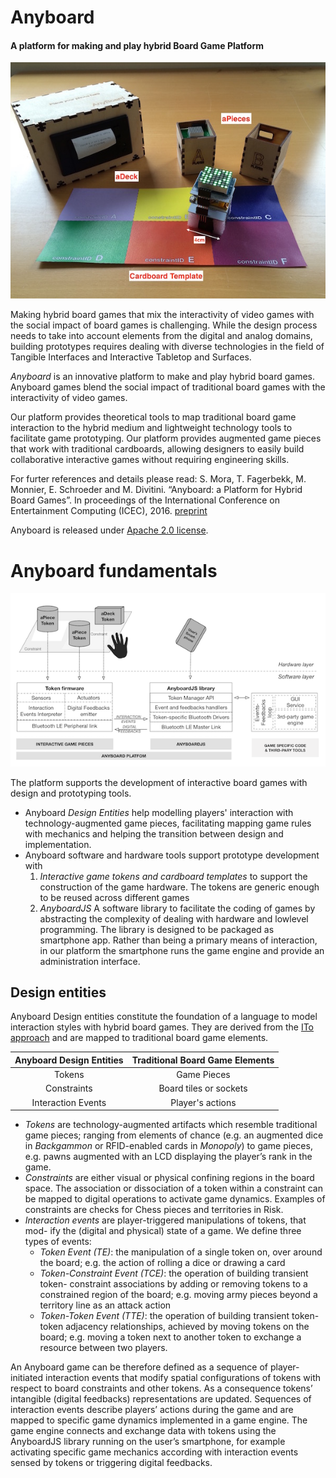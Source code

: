# Anyboard 
#### A platform for making and play hybrid Board Game Platform

![Platform photo](imgs/anyboard.jpg)

Making hybrid board games that mix the interactivity of video games with the social impact of board games is challenging. While the design process needs to take into account elements from the digital and analog domains, building prototypes requires dealing with diverse technologies in the field of Tangible Interfaces and Interactive Tabletop and Surfaces. 

*Anyboard* is an innovative platform to make and play hybrid board games. Anyboard games blend the social impact of traditional board games with the interactivity of video games. 

Our platform provides theoretical tools to map traditional board game interaction to the hybrid medium and lightweight technology tools to facilitate game prototyping. Our platform provides augmented game pieces that work with traditional cardboards, allowing designers to easily build collaborative interactive games without requiring engineering skills.

For furter references and details please read:
S. Mora, T. Fagerbekk, M. Monnier, E. Schroeder and M. Divitini. “Anyboard: a Platform for Hybrid Board Games”. In proceedings of the International Conference on Entertainment Computing (ICEC), 2016. [preprint](https://dl.dropboxusercontent.com/u/4495822/Papers/Papers/Anyboard_ICEC_preprint.pdf)

Anyboard is released under [Apache 2.0 license](https://tldrlegal.com/license/apache-license-2.0-(apache-2.0)).

# Anyboard fundamentals

![Platform photo](imgs/architecture.png)

The platform supports the development of interactive board games with design and prototyping tools. 

- Anyboard *Design Entities* help modelling players' interaction with technology-augmented game pieces, facilitating mapping game rules with mechanics and helping the transition between design and implementation. 
- Anyboard software and hardware tools support prototype development with 
  1. *Interactive game tokens and cardboard templates* to support the construction of the game hardware. The tokens are generic enough to be reused across different games
  2. *AnyboardJS* A software library to facilitate the coding of games by abstracting the complexity of dealing with hardware and lowlevel programming. The library is designed to be packaged as smartphone app. Rather than being a primary means of interaction, in our platform the smartphone runs the game engine and provide an administration interface. 
  
 ## Design entities
  
Anyboard Design entities constitute the foundation of a language to model interaction styles with hybrid board games. They are derived from the [ITo approach](http://link.springer.com/chapter/10.1007/978-3-319-26005-1_10) and are mapped to traditional board game elements.

| Anyboard Design Entities | Traditional Board Game Elements |
|:------------------------:|:-------------------------------:|
| Tokens | Game Pieces |
| Constraints | Board tiles or sockets |
| Interaction Events | Player's actions |

- *Tokens* are technology-augmented artifacts which resemble traditional game pieces; ranging from elements of chance (e.g. an augmented dice in *Backgammon* or RFID-enabled cards in *Monopoly*) to game pieces, e.g. pawns augmented with an LCD displaying the player’s rank in the game.
- *Constraints* are either visual or physical confining regions in the board space. The association or dissociation of a token within a constraint can be mapped to digital operations to activate game dynamics. Examples of constraints are checks for Chess pieces and territories in Risk.
- *Interaction events* are player-triggered manipulations of tokens, that mod- ify the (digital and physical) state of a game. We define three types of events:
  * *Token Event (TE)*: the manipulation of a single token on, over around the board; e.g. the action of rolling a dice or drawing a card
  * *Token-Constraint Event (TCE)*: the operation of building transient token- constraint associations by adding or removing tokens to a constrained region of the board; e.g. moving army pieces beyond a territory line as an attack action
  * *Token-Token Event (TTE)*: the operation of building transient token-token adjacency relationships, achieved by moving tokens on the board; e.g. moving a token next to another token to exchange a resource between two players.

An Anyboard game can be therefore defined as a sequence of player-initiated interaction events that modify spatial configurations of tokens with respect to board constraints and other tokens. As a consequence tokens’ intangible (digital feedbacks) representations are updated.
Sequences of interaction events describe players’ actions during the game and are mapped to specific game dynamics implemented in a game engine.
The game engine connects and exchange data with tokens using the AnyboardJS library running on the user’s smartphone, for example activating specific game mechanics according with interaction events sensed by tokens or triggering digital feedbacks.


